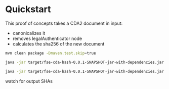 # Quickstart

This proof of concepts takes a CDA2 document in input:

*  canonicalizes it
*  removes legalAuthenticator node
*  calculates the sha256 of the new document

```bash
mvn clean package -Dmaven.test.skip=true

java -jar target/fse-cda-hash-0.0.1-SNAPSHOT-jar-with-dependencies.jar CDA_LDO.xml

java -jar target/fse-cda-hash-0.0.1-SNAPSHOT-jar-with-dependencies.jar CDA_LDO2.xml
```

watch for output SHAs